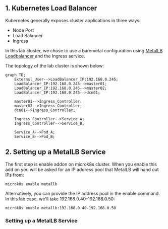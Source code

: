 ## 1. Kubernetes Load Balancer

Kubernetes generally exposes cluster applications in three ways:
- Node Port
- Load Balancer
- Ingress

In this lab cluster, we chose to use a baremetal configuration using [MetalLB Loadbalancer ](https://metallb.universe.tf/) and the Ingress service.

The topology of the lab cluster is shown below:

```mermaid
graph TD;
    Externsl_User-->LoadBalancer_IP:192.168.0.245;
    LoadBalancer_IP:192.168.0.245-->master01;
    LoadBalancer_IP:192.168.0.245-->master02;
    LoadBalancer_IP:192.168.0.245-->dcn01;

    master01-->Ingress_Controller;
    master02-->Ingress_Controller;
    dcn01-->Ingress_Controller;

    Ingress_Controller-->Service_A;
    Ingress_Controller-->Service_B;

    Service_A-->Pod_A;
    Service_B-->Pod_B;

```

## 2. Setting up a MetalLB Service

The first step is enable addon on microk8s cluster. When you enable this add on you will be asked for an IP address pool that MetalLB will hand out IPs from:

```
microk8s enable metallb
```

Alternatively, you can provide the IP address pool in the enable command. In this lab case, we'll take 192.168.0.40-192.168.0.50:

```
microk8s enable metallb:192.168.0.40-192.168.0.50
```


### Setting up a MetalLB Service

